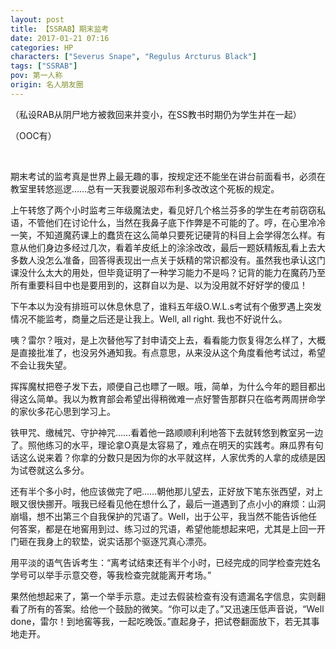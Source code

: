 ```yaml
---
layout: post
title: 【SSRAB】期末监考
date: 2017-01-21 07:16
categories: HP
characters: ["Severus Snape", "Regulus Arcturus Black"]
tags: ["SSRAB"]
pov: 第一人称
origin: 名人朋友圈
---
```


（私设RAB从阴尸地方被救回来并变小，在SS教书时期仍为学生并在一起）

（OOC有）

<br>

期末考试的监考真是世界上最无趣的事，按规定还不能坐在讲台前面看书，必须在教室里转悠巡逻……总有一天我要说服邓布利多改改这个死板的规定。

上午转悠了两个小时监考三年级魔法史，看见好几个格兰芬多的学生在考前窃窃私语，不管他们在讨论什么，当然在我鼻子底下作弊是不可能的了。哼，在心里冷冷一笑，不知道魔药课上的蠢货在这么简单只要死记硬背的科目上会学得怎么样。有意从他们身边多经过几次，看着羊皮纸上的涂涂改改，最后一题妖精叛乱看上去大多数人没怎么准备，回答得表现出一点关于妖精的常识都没有。虽然我也承认这门课没什么太大的用处，但毕竟证明了一种学习能力不是吗？记背的能力在魔药乃至所有重要科目中也是要用到的，这群自以为是、以为没用就不好好学的傻瓜！

下午本以为没有排班可以休息休息了，谁料五年级O.W.L.s考试有个傲罗遇上突发情况不能监考，商量之后还是让我上。Well, all right. 我也不好说什么。

咦？雷尔？哦对，是上次替他写了封申请交上去，看看能力恢复得怎么样了，大概是直接批准了，也没另外通知我。有点意思，从来没从这个角度看他考试过，希望不会让我失望。

挥挥魔杖把卷子发下去，顺便自己也瞟了一眼。哦，简单，为什么今年的题目都出得这么简单。我以为教育部会希望出得稍微难一点好警告那群只在临考两周拼命学的家伙多花心思到学习上。

铁甲咒、缴械咒、守护神咒……看着他一路顺顺利利地答下去就转悠到教室另一边了。照他练习的水平，理论拿O真是太容易了，难点在明天的实践考。麻瓜界有句话这么说来着？你拿的分数只是因为你的水平就这样，人家优秀的人拿的成绩是因为试卷就这么多分。

还有半个多小时，他应该做完了吧……朝他那儿望去，正好放下笔东张西望，对上眼又很快挪开。哦我已经看见他在想什么了，最后一道遇到了点小小的麻烦：山洞崩塌，想不出第三个自我保护的咒语了。Well，出于公平，我当然不能告诉他任何答案，都是在地窖用到过、练习过的咒语，希望他能想起来吧，尤其是上回一开门砸在我身上的软垫，说实话那个驱逐咒真心漂亮。

用平淡的语气告诉考生：“离考试结束还有半个小时，已经完成的同学检查完姓名学号可以举手示意交卷，等我检查完就能离开考场。”

果然他想起来了，第一个举手示意。走过去假装检查有没有遗漏名字信息，实则翻看了所有的答案。给他一个鼓励的微笑。“你可以走了。”又迅速压低声音说，“Well done，雷尔！到地窖等我，一起吃晚饭。”直起身子，把试卷翻面放下，若无其事地走开。
